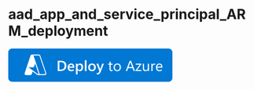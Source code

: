 # aad_app_and_service_principal_ARM_deployment

[![Deploy To Azure](https://raw.githubusercontent.com/Azure/azure-quickstart-templates/master/1-CONTRIBUTION-GUIDE/images/deploytoazure.svg?sanitize=true)](https://portal.azure.com/#create/Microsoft.Template/uri/https%3A%2F%2Fraw.githubusercontent.com%2Fosamaemumba%2Faad_app_and_service_principal_ARM_deployment%2Fmain%2Fazuredeploy.json)
